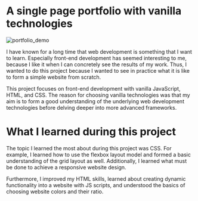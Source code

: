# A single page portfolio with vanilla technologies
![portfolio_demo](https://github.com/jsimell/Portfolio/assets/96237825/2bc798dc-5778-4179-9af7-c4583eab668f)

I have known for a long time that web development is something that I want to learn. Especially front-end development has seemed interesting to me, because I like it when I can concretely see the results of my work. Thus, I wanted to do this project because I wanted to see in practice what it is like to form a simple website from scratch. 

This project focuses on front-end development with vanilla JavaScript, HTML, and CSS. The reason for choosing vanilla technologies was that my aim is to form a good understanding of the underlying web development technologies before delving deeper into more advanced frameworks.

# What I learned during this project
The topic I learned the most about during this project was CSS. For example, I learned how to use the flexbox layout model and formed a basic understanding of the grid layout as well. Additionally, I learned what must be done to achieve a responsive website design.

Furthermore, I improved my HTML skills, learned about creating dynamic functionality into a website with JS scripts, and understood the basics of choosing website colors and their ratio.
